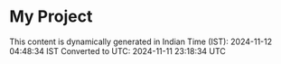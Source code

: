 # My Project

This content is dynamically generated in Indian Time (IST): 2024-11-12 04:48:34 IST
Converted to UTC: 2024-11-11 23:18:34 UTC
